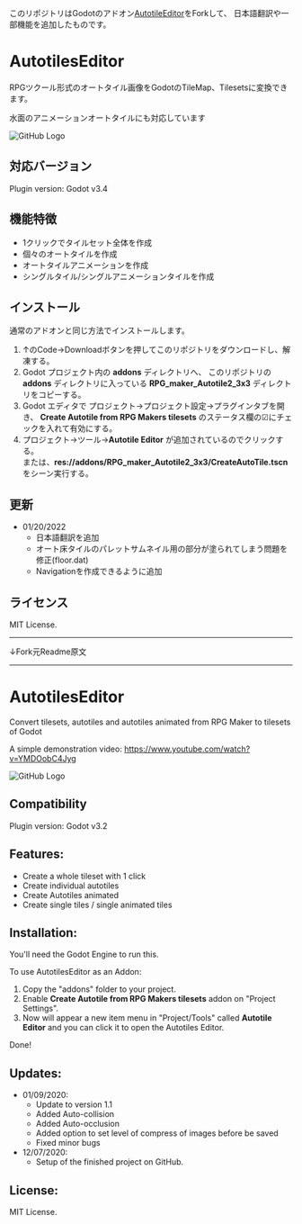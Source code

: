 このリポジトリはGodotのアドオン[AutotileEditor](https://github.com/newold3/AutotileEditor)をForkして、
日本語翻訳や一部機能を追加したものです。

# AutotilesEditor

RPGツクール形式のオートタイル画像をGodotのTileMap、Tilesetsに変換できます。

水面のアニメーションオートタイルにも対応しています

![GitHub Logo](screenshots/preview1.png)

## 対応バージョン

Plugin version: Godot v3.4

## 機能特徴

* 1クリックでタイルセット全体を作成
* 個々のオートタイルを作成
* オートタイルアニメーションを作成
* シングルタイル/シングルアニメーションタイルを作成

## インストール

通常のアドオンと同じ方法でインストールします。

1. ↑のCode→Downloadボタンを押してこのリポジトリをダウンロードし、解凍する。
2. Godot プロジェクト内の **addons** ディレクトリへ、  このリポジトリの **addons** ディレクトリに入っている **RPG_maker_Autotile2_3x3** ディレクトリをコピーする。
3. Godot エディタで プロジェクト→プロジェクト設定→プラグインタブを開き、  **Create Autotile from RPG Makers tilesets** のステータス欄の☑にチェックを入れて有効にする。
4. プロジェクト→ツール→**Autotile Editor** が追加されているのでクリックする。  
または、**res://addons/RPG_maker_Autotile2_3x3/CreateAutoTile.tscn**をシーン実行する。

## 更新

* 01/20/2022
	* 日本語翻訳を追加
	* オート床タイルのパレットサムネイル用の部分が塗られてしまう問題を修正(floor.dat)
	* Navigationを作成できるように追加

## ライセンス

MIT License.

---

↓Fork元Readme原文

---

# AutotilesEditor

Convert tilesets, autotiles and autotiles animated from RPG Maker to tilesets of Godot

A simple demonstration video: https://www.youtube.com/watch?v=YMDOobC4Jyg

![GitHub Logo](screenshots/preview1.png)

## Compatibility

Plugin version: Godot v3.2

## Features:

* Create a whole tileset with 1 click
* Create individual autotiles
* Create Autotiles animated
* Create single tiles / single animated tiles

## Installation:

You'll need the Godot Engine to run this.

To use AutotilesEditor as an Addon:

1. Copy the "addons" folder to your project.
2. Enable **Create Autotile from RPG Makers tilesets** addon on "Project Settings".
3. Now will appear a new item menu in "Project/Tools" called **Autotile Editor** and you can click it to open the Autotiles Editor.

Done!

## Updates:

* 01/09/2020:
	* Update to version 1.1
	* Added Auto-collision
	* Added Auto-occlusion
	* Added option to set level of compress of images before be saved
	* Fixed minor bugs
* 12/07/2020:
	* Setup of the finished project on GitHub.

## License:

MIT License.

